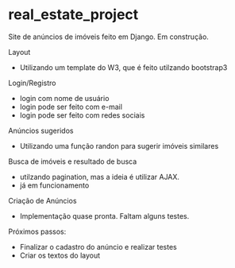 # real_estate_project
Site de anúncios de imóveis feito em Django. Em construção.

Layout
- Utilizando um template do W3, que é feito utilzando bootstrap3

Login/Registro
- login com nome de usuário
- login pode ser feito com e-mail
- login pode ser feito com redes sociais

Anúncios sugeridos
- Utilizando uma função randon para sugerir imóveis similares

Busca de imóveis e resultado de busca
- utilzando pagination, mas a ideia é utilizar AJAX.
- já em funcionamento

Criação de Anúncios
- Implementação quase pronta. Faltam alguns testes.

Próximos passos:
- Finalizar o cadastro do anúncio e realizar testes
- Criar os textos do layout

 
